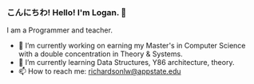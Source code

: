 ### こんにちわ! Hello! I'm Logan. 👋

I am a Programmer and teacher.
<!--
**loganwrichardson/loganwrichardson** is a ✨ _special_ ✨ repository because its `README.md` (this file) appears on your GitHub profile.

Here are some ideas to get you started:

🔭 I’m currently earning my master's in Computer Science with a double concentration in Theory & Systems.
🌱 I’m currently learning Data Structures, Y86 architecture, theory.
- 👯 I’m looking to collaborate on ...
- 🤔 I’m looking for help with ...
- 💬 Ask me about ...
- 📫 How to reach me: ...
- 😄 Pronouns: ...
- ⚡ Fun fact: ...
-->

- 🔭 I’m currently working on earning my Master's in Computer Science with a double concentration in Theory & Systems.
- 🌱 I’m currently learning Data Structures, Y86 architecture, theory.
- 📫 How to reach me: richardsonlw@appstate.edu
